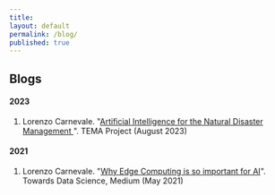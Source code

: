 ```yaml
---
title:
layout: default
permalink: /blog/
published: true
---
```


## Blogs

#### 2023
1. Lorenzo Carnevale. "[Artificial Intelligence for the Natural Disaster Management ](https://tema-project.eu/articles/artificial-intelligence-natural-disaster-management)". TEMA Project (August 2023)

#### 2021
1. Lorenzo Carnevale. "[Why Edge Computing is so important for AI](https://towardsdatascience.com/why-edge-computing-is-so-important-for-ai-e4695d4e7960?sk=bbcdf4e0a8820f4e458e36debc8a7bba)". Towards Data Science, Medium (May 2021)